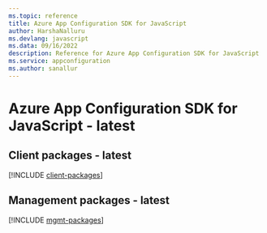 ```yaml
---
ms.topic: reference
title: Azure App Configuration SDK for JavaScript
author: HarshaNalluru
ms.devlang: javascript
ms.data: 09/16/2022
description: Reference for Azure App Configuration SDK for JavaScript
ms.service: appconfiguration
ms.author: sanallur
---
```

# Azure App Configuration SDK for JavaScript - latest

## Client packages - latest
[!INCLUDE [client-packages](app-configuration-client-index.md)]
## Management packages - latest
[!INCLUDE [mgmt-packages](app-configuration-mgmt-index.md)]